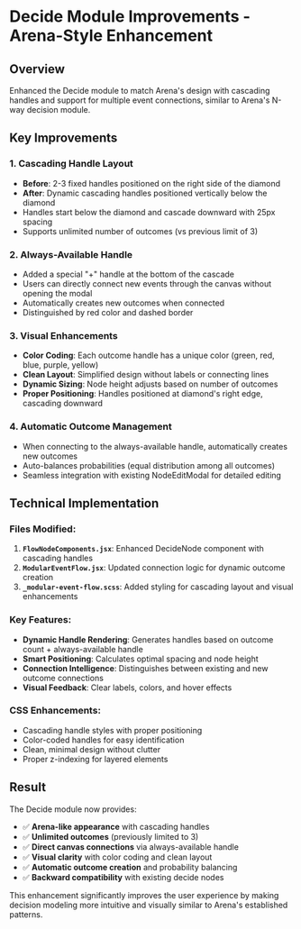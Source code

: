 # Decide Module Improvements - Arena-Style Enhancement

## Overview
Enhanced the Decide module to match Arena's design with cascading handles and support for multiple event connections, similar to Arena's N-way decision module.

## Key Improvements

### 1. **Cascading Handle Layout**
- **Before**: 2-3 fixed handles positioned on the right side of the diamond
- **After**: Dynamic cascading handles positioned vertically below the diamond
- Handles start below the diamond and cascade downward with 25px spacing
- Supports unlimited number of outcomes (vs previous limit of 3)

### 2. **Always-Available Handle**
- Added a special "+" handle at the bottom of the cascade
- Users can directly connect new events through the canvas without opening the modal
- Automatically creates new outcomes when connected
- Distinguished by red color and dashed border

### 3. **Visual Enhancements**
- **Color Coding**: Each outcome handle has a unique color (green, red, blue, purple, yellow)
- **Clean Layout**: Simplified design without labels or connecting lines
- **Dynamic Sizing**: Node height adjusts based on number of outcomes
- **Proper Positioning**: Handles positioned at diamond's right edge, cascading downward

### 4. **Automatic Outcome Management**
- When connecting to the always-available handle, automatically creates new outcomes
- Auto-balances probabilities (equal distribution among all outcomes)
- Seamless integration with existing NodeEditModal for detailed editing

## Technical Implementation

### Files Modified:
1. **`FlowNodeComponents.jsx`**: Enhanced DecideNode component with cascading handles
2. **`ModularEventFlow.jsx`**: Updated connection logic for dynamic outcome creation
3. **`_modular-event-flow.scss`**: Added styling for cascading layout and visual enhancements

### Key Features:
- **Dynamic Handle Rendering**: Generates handles based on outcome count + always-available handle
- **Smart Positioning**: Calculates optimal spacing and node height
- **Connection Intelligence**: Distinguishes between existing and new outcome connections
- **Visual Feedback**: Clear labels, colors, and hover effects

### CSS Enhancements:
- Cascading handle styles with proper positioning
- Color-coded handles for easy identification
- Clean, minimal design without clutter
- Proper z-indexing for layered elements

## Result
The Decide module now provides:
- ✅ **Arena-like appearance** with cascading handles
- ✅ **Unlimited outcomes** (previously limited to 3)
- ✅ **Direct canvas connections** via always-available handle
- ✅ **Visual clarity** with color coding and clean layout
- ✅ **Automatic outcome creation** and probability balancing
- ✅ **Backward compatibility** with existing decide nodes

This enhancement significantly improves the user experience by making decision modeling more intuitive and visually similar to Arena's established patterns.